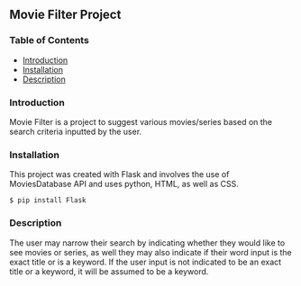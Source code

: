 ## Movie Filter Project

### Table of Contents
* [Introduction](#Introduction)
* [Installation](#Installation)
* [Description](#Description) 

### Introduction
Movie Filter is a project to suggest various movies/series based on the search criteria inputted by the user. 

### Installation 
This project was created with Flask and involves the use of MoviesDatabase API and uses python, HTML, as well as CSS.
```
$ pip install Flask
```

### Description
The user may narrow their search by indicating whether they would like to see movies or series, as well they may also indicate if their word input is the exact title or is a keyword. If the user input is not indicated to be an exact title or a keyword, it will be assumed to be a keyword.  